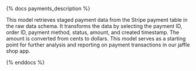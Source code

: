 {% docs payments_description %}
	
This model retrieves staged payment data from the Stripe payment
      table in the raw data schema. It transforms the data by selecting the
      payment ID, order ID, payment method, status, amount, and created
      timestamp. The amount is converted from cents to dollars. This model
      serves as a starting point for further analysis and reporting on payment
      transactions in our jaffle shop app.

{% enddocs %}